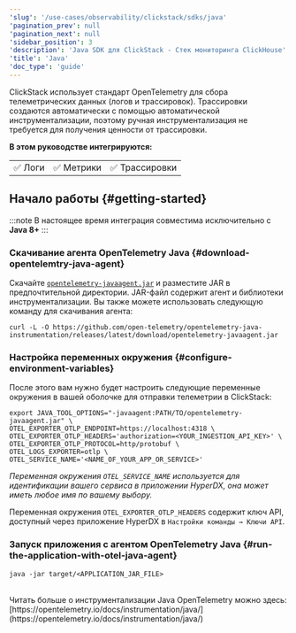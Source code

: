 ```yaml
---
'slug': '/use-cases/observability/clickstack/sdks/java'
'pagination_prev': null
'pagination_next': null
'sidebar_position': 3
'description': 'Java SDK для ClickStack - Стек мониторинга ClickHouse'
'title': 'Java'
'doc_type': 'guide'
---
```

ClickStack использует стандарт OpenTelemetry для сбора телеметрических данных (логов и трассировок). Трассировки создаются автоматически с помощью автоматической инструментализации, поэтому ручная инструментализация не требуется для получения ценности от трассировки.

**В этом руководстве интегрируются:**

<table>
  <tbody>
    <tr>
      <td className="pe-2">✅ Логи</td>
      <td className="pe-2">✅ Метрики</td>
      <td className="pe-2">✅ Трассировки</td>
    </tr>
  </tbody>
</table>

## Начало работы {#getting-started}

:::note
В настоящее время интеграция совместима исключительно с **Java 8+**
:::

### Скачивание агента OpenTelemetry Java {#download-opentelemtry-java-agent}

Скачайте [`opentelemetry-javaagent.jar`](https://github.com/open-telemetry/opentelemetry-java-instrumentation/releases/latest/download/opentelemetry-javaagent.jar) и разместите JAR в предпочтительной директории. JAR-файл содержит агент и библиотеки инструментализации. Вы также можете использовать следующую команду для скачивания агента:

```shell
curl -L -O https://github.com/open-telemetry/opentelemetry-java-instrumentation/releases/latest/download/opentelemetry-javaagent.jar
```

### Настройка переменных окружения {#configure-environment-variables}

После этого вам нужно будет настроить следующие переменные окружения в вашей оболочке для отправки телеметрии в ClickStack:

```shell
export JAVA_TOOL_OPTIONS="-javaagent:PATH/TO/opentelemetry-javaagent.jar" \
OTEL_EXPORTER_OTLP_ENDPOINT=https://localhost:4318 \
OTEL_EXPORTER_OTLP_HEADERS='authorization=<YOUR_INGESTION_API_KEY>' \
OTEL_EXPORTER_OTLP_PROTOCOL=http/protobuf \
OTEL_LOGS_EXPORTER=otlp \
OTEL_SERVICE_NAME='<NAME_OF_YOUR_APP_OR_SERVICE>'
```

_Переменная окружения `OTEL_SERVICE_NAME` используется для идентификации вашего сервиса в приложении HyperDX, она может иметь любое имя по вашему выбору._

Переменная окружения `OTEL_EXPORTER_OTLP_HEADERS` содержит ключ API, доступный через приложение HyperDX в `Настройки команды → Ключи API`.

### Запуск приложения с агентом OpenTelemetry Java {#run-the-application-with-otel-java-agent}

```shell
java -jar target/<APPLICATION_JAR_FILE>
```
<br/>
Читать больше о инструментализации Java OpenTelemetry можно здесь: [https://opentelemetry.io/docs/instrumentation/java/](https://opentelemetry.io/docs/instrumentation/java/)